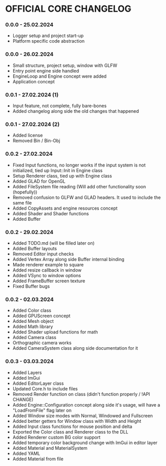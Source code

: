 # OFFICIAL CORE CHANGELOG

### 0.0.0 - 25.02.2024

- Logger setup and project start-up
- Platform specific code abstraction

### 0.0.0 - 26.02.2024

- Small structure, project setup, window with GLFW
- Entry point engine side handled
- EngineLoop and Engine concept were added
- Application concept

### 0.0.1 - 27.02.2024 (1)

- Input feature, not complete, fully bare-bones
- Added changelog along side the old changes that happened

### 0.0.1 - 27.02.2024 (2)

- Added license
- Removed Bin / Bin-Obj

### 0.0.2 - 27.02.2024

- Fixed Input functions, no longer works if the input system is not initialized, tied up Input::Init in Engine class
- Setup Renderer class, tied up with Engine class
- Added GLAD for OpenGL
- Added FileSystem file reading (Will add other functionality soon (hopefully))
- Removed confusion to GLFW and GLAD headers. It used to include the same file
- Added CopyAssets and engine resources concept
- Added Shader and Shader functions
- Added Buffer

### 0.0.2 - 29.02.2024

- Added TODO.md (will be filled later on)
- Added Buffer layouts
- Removed Editor input checks
- Added Vertex Array along side Buffer internal binding
- Made renderer example to square
- Added resize callback in window
- Added VSync to window options
- Added FrameBuffer screen texture
- Fixed Buffer bugs

### 0.0.2 - 02.03.2024

- Added Color class
- Added GPUScreen concept
- Added Mesh object
- Added Math library
- Added Shader upload functions for math
- Added Camera class
- Orthographic camera works
- Added CameraSystem class along side documentation for it

### 0.0.3 - 03.03.2024

- Added Layers
- Added ImGui
- Added EditorLayer class
- Updated Core.h to include files
- Removed Render function on class (didn't function properly / !API CHANGE)
- Added Engine::Configuration concept along side it's usage, will have a "LoadFromFile" flag later on
- Added Window size modes with Normal, Windowed and Fullscreen
- Added better getters for Window class with Width and Height
- Added Input class functions for mouse position and delta
- Exported the Color class and Renderer class to the DLL
- Added Renderer custom BG color support
- Added temporary color background change with ImGui in editor layer
- Added Material and MaterialSystem
- Added YAML
- Added Material from file
